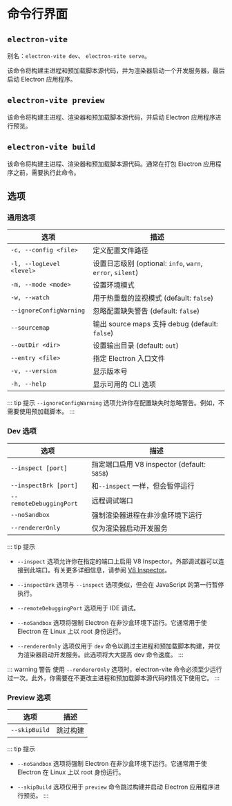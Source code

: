# 命令行界面

## `electron-vite`

别名：`electron-vite dev`、 `electron-vite serve`。

该命令将构建主进程和预加载脚本源代码，并为渲染器启动一个开发服务器，最后启动 Electron 应用程序。

## `electron-vite preview`

该命令将构建主进程、渲染器和预加载脚本源代码，并启动 Electron 应用程序进行预览。

## `electron-vite build`

该命令将构建主进程、渲染器和预加载脚本源代码。通常在打包 Electron 应用程序之前，需要执行此命令。

## 选项

### 通用选项

| 选项                       | 描述                   |
| ------------------------- | ----------------------------  |
| `-c, --config <file>`     | 定义配置文件路径 |
| `-l, --logLevel <level>`  | 设置日志级别 (optional: `info`, `warn`, `error`, `silent`) |
| `-m, --mode <mode>`       | 设置环境模式 |
| `-w, --watch`             | 用于热重载的监视模式 (default: `false`) |
| `--ignoreConfigWarning`   | 忽略配置缺失警告 (default: `false`) |
| `--sourcemap`             | 输出 source maps 支持 debug (default: `false`) |
| `--outDir <dir>`          | 设置输出目录 (default: `out`)  |
| `--entry <file>`          | 指定 Electron 入口文件  |
| `-v, --version`	          | 显示版本号 |
| `-h, --help`	            | 显示可用的 CLI 选项 |

::: tip 提示
`--ignoreConfigWarning` 选项允许你在配置缺失时忽略警告。例如，不需要使用预加载脚本。
:::

### Dev 选项

| 选项                       | 描述                   |
| ------------------------- | ----------------------------  |
| `--inspect [port]`	    | 指定端口启用 V8 inspector (default: `5858`) |
| `--inspectBrk [port]`	    | 和`--inspect` 一样，但会暂停运行 |
| `--remoteDebuggingPort`	| 远程调试端口 |
| `--noSandbox`             | 强制渲染器进程在非沙盒环境下运行 |
| `--rendererOnly`	        | 仅为渲染器启动开发服务 |

::: tip 提示
- `--inspect` 选项允许你在指定的端口上启用 V8 Inspector。外部调试器可以连接到此端口。有关更多详细信息，请参阅 [V8 Inspector](debugging.md#v8-inspector-e-g-chrome-devtools)。

- `--inspectBrk` 选项与 `--inspect` 选项类似，但会在 JavaScript 的第一行暂停执行。

- `--remoteDebuggingPort` 选项用于 IDE 调试。

- `--noSandbox` 选项将强制 Electron 在非沙盒环境下运行。它通常用于使 Electron 在 Linux 上以 root 身份运行。

- `--rendererOnly` 选项仅用于 `dev` 命令以跳过主进程和预加载脚本构建，并仅为渲染器启动开发服务。此选项将大大提高 dev 命令速度。
:::

::: warning 警告
使用 `--rendererOnly` 选项时，electron-vite 命令必须至少运行过一次。此外，你需要在不更改主进程和预加载脚本源代码的情况下使用它。
:::

### Preview 选项

| 选项                       | 描述                   |
| ------------------------- | ----------------------------  |
| `--skipBuild`	            | 跳过构建 |

::: tip 提示
- `--noSandbox` 选项将强制 Electron 在非沙盒环境下运行。它通常用于使 Electron 在 Linux 上以 root 身份运行。

- `--skipBuild` 选项仅用于 `preview` 命令跳过构建并启动 Electron 应用程序进行预览。
:::
